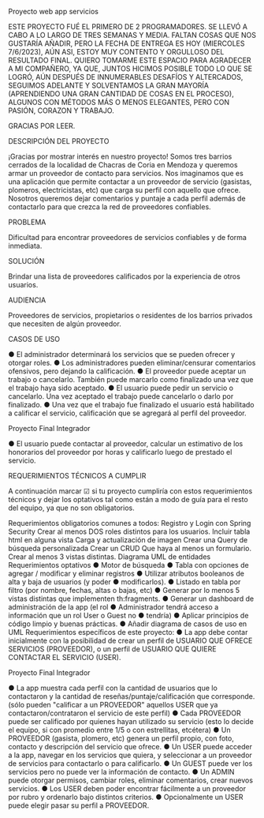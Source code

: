 Proyecto web app
servicios

ESTE PROYECTO FUÉ EL PRIMERO DE 2 PROGRAMADORES. SE LLEVÓ A CABO A LO LARGO DE TRES SEMANAS Y MEDIA. FALTAN COSAS QUE NOS GUSTARÍA AÑADIR, PERO LA FECHA DE ENTREGA ES HOY (MIERCOLES 7/6/2023), AÚN ASI, ESTOY MUY CONTENTO Y ORGULLOSO DEL RESULTADO FINAL. 
QUIERO TOMARME ESTE ESPACIO PARA AGRADECER A MI COMPAÑERO, YA QUE, JUNTOS HICIMOS POSIBLE TODO LO QUE SE LOGRÓ, AÚN DESPUÉS DE INNUMERABLES DESAFÍOS Y ALTERCADOS, SEGUIMOS ADELANTE Y SOLVENTAMOS LA GRAN MAYORÍA (APRENDIENDO UNA GRAN CANTIDAD DE COSAS EN EL PROCESO), ALGUNOS CON MÉTODOS MÁS O MENOS ELEGANTES, PERO CON PASIÓN, CORAZON Y TRABAJO.

GRACIAS POR LEER.

DESCRIPCIÓN DEL PROYECTO

¡Gracias por mostrar interés en nuestro proyecto! Somos tres barrios cerrados de la
localidad de Chacras de Coria en Mendoza y queremos armar un proveedor de
contacto para servicios. Nos imaginamos que es una aplicación que permite contactar
a un proveedor de servicio (gasistas, plomeros, electricistas, etc) que carga su perfil
con aquello que ofrece. Nosotros queremos dejar comentarios y puntaje a cada perfil
además de contactarlo para que crezca la red de proveedores confiables.

PROBLEMA

Dificultad para encontrar proveedores de servicios confiables y de forma inmediata.

SOLUCIÓN

Brindar una lista de proveedores calificados por la experiencia de otros usuarios.

AUDIENCIA

Proveedores de servicios, propietarios o residentes de los barrios privados que
necesiten de algún proveedor.

CASOS DE USO

● El administrador determinará los servicios que se pueden ofrecer y otorgar
roles.
● Los administradores pueden eliminar/censurar comentarios ofensivos, pero
dejando la calificación.
● El proveedor puede aceptar un trabajo o cancelarlo. También puede marcarlo
como finalizado una vez que el trabajo haya sido aceptado.
● El usuario puede pedir un servicio o cancelarlo. Una vez aceptado el trabajo
puede cancelarlo o darlo por finalizado.
● Una vez que el trabajo fue finalizado el usuario está habilitado a calificar el
servicio, calificación que se agregará al perfil del proveedor.

Proyecto Final
Integrador

● El usuario puede contactar al proveedor, calcular un estimativo de los
honorarios del proveedor por horas y calificarlo luego de prestado el servicio.

REQUERIMIENTOS TÉCNICOS A CUMPLIR

A continuación marcar ☑ si tu proyecto cumpliría con estos requerimientos técnicos y
dejar los optativos tal como están a modo de guía para el resto del equipo, ya que no
son obligatorios.

Requerimientos obligatorios comunes a todos:
Registro y Login con Spring Security
Crear al menos DOS roles distintos para los usuarios.
Incluir tabla html en alguna vista
Carga y actualización de imagen
Crear una Query de búsqueda personalizada
Crear un CRUD
Que haya al menos un formulario.
Crear al menos 3 vistas distintas.
Diagrama UML de entidades
Requerimientos optativos
● Motor de búsqueda
● Tabla con opciones de agregar / modificar y eliminar registros
● Utilizar atributos booleanos de alta y baja de usuarios (y poder
● modificarlos).
● Listado en tabla por filtro (por nombre, fechas, altas o bajas, etc)
● Generar por lo menos 5 vistas distintas que implementen th:fragments.
● Generar un dashboard de administración de la app (el rol
● Administrador tendrá acceso a información que un rol User o Guest no
● tendría)
● Aplicar principios de código limpio y buenas prácticas.
● Añadir diagrama de casos de uso en UML
Requerimientos específicos de este proyecto:
● La app debe contar inicialmente con la posibilidad de crear un perfil de
USUARIO QUE OFRECE SERVICIOS (PROVEEDOR), o un perfil de USUARIO
QUE QUIERE CONTACTAR EL SERVICIO (USER).

Proyecto Final
Integrador

● La app muestra cada perfil con la cantidad de usuarios que lo contactaron y la
cantidad de reseñas/puntaje/calificación que corresponde. (sólo pueden
"calificar a un PROVEEDOR" aquellos USER que ya contactaron/contrataron el
servicio de este perfil)
● Cada PROVEEDOR puede ser calificado por quienes hayan utilizado su
servicio (esto lo decide el equipo, si con promedio entre 1/5 o con estrellitas,
etcétera)
● Un PROVEEDOR (gasista, plomero, etc) genera un perfil propio, con foto,
contacto y descripción del servicio que ofrece.
● Un USER puede acceder a la app, navegar en los servicios que quiera, y
seleccionar a un proveedor de servicios para contactarlo o para calificarlo.
● Un GUEST puede ver los servicios pero no puede ver la información de
contacto.
● Un ADMIN puede otorgar permisos, cambiar roles, eliminar comentarios, crear
nuevos servicios.
● Los USER deben poder encontrar fácilmente a un proveedor por rubro y
ordenarlo bajo distintos criterios.
● Opcionalmente un USER puede elegir pasar su perfil a PROVEEDOR.
